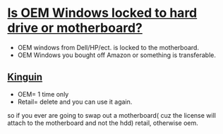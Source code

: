 # [Is OEM Windows locked to hard drive or motherboard?](http://www.tomshardware.co.uk/answers/id-3374485/oem-windows-locked-hard-drive-motherboard.html)

* OEM windows from Dell/HP/ect. is locked to the motherboard.
* OEM Windows you bought off Amazon or something is transferable.


## [Kinguin](http://www.tomshardware.co.uk/forum/id-3408844/oem-key-kinguin-activate-windows.html)

* OEM= 1 time only
* Retail= delete and you can use it again.

so if you ever are going to swap out a motherboard( cuz the license will attach to the motherboard and not the hdd) retail, otherwise oem.